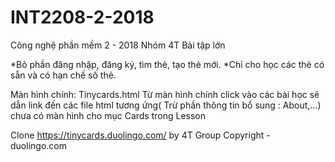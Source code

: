 ﻿# INT2208-2-2018
Công nghệ phần mềm 2 - 2018
Nhóm 4T
Bài tập lớn


*Bỏ phần đăng nhập, đăng ký, tìm thẻ, tạo thẻ mới.
*Chỉ cho học các thẻ có sẵn và có hạn chế số thẻ. 

Màn hình chính: Tinycards.html
Từ màn hình chính click vào các bài học sẽ dẫn link đến các file html tương ứng( Trừ phần thông tin bổ sung : About,...)
chưa có màn hình cho mục Cards trong Lesson

Clone https://tinycards.duolingo.com/ by 4T Group
Copyright - duolingo.com